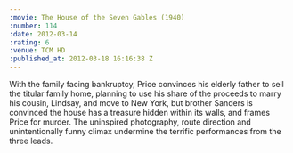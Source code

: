 ```yaml
--- 
:movie: The House of the Seven Gables (1940)
:number: 114
:date: 2012-03-14
:rating: 6
:venue: TCM HD
:published_at: 2012-03-18 16:16:38 Z
---
```

With the family facing bankruptcy, Price convinces his elderly father to sell the titular family home, planning to use his share of the proceeds to marry his cousin, Lindsay, and move to New York, but brother Sanders is convinced the house has a treasure hidden within its walls, and frames Price for murder. The uninspired photography, route direction and unintentionally funny climax undermine the terrific performances from the three leads.